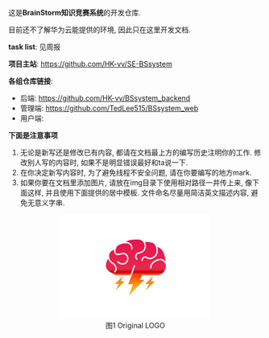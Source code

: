 这是**BrainStorm知识竞赛系统**的开发仓库.

目前还不了解华为云能提供的环境, 因此只在这里开发文档.

**task list**: 见周报

**项目主站**: https://github.com/HK-vv/SE-BSsystem

**各组仓库链接**:

- 后端: https://github.com/HK-vv/BSsystem_backend
- 管理端: https://github.com/TedLee515/BSsystem_web
- 用户端: 

**下面是注意事项**

1. 无论是新写还是修改已有内容, 都请在文档最上方的编写历史注明你的工作. 修改别人写的内容时, 如果不是明显错误最好和ta说一下.
2. 在你决定新写内容时, 为了避免线程不安全问题, 请在你要编写的地方mark.
3. 如果你要在文档里添加图片, 请放在img目录下使用相对路径一并传上来, 像下面这样, 并且使用下面提供的居中模板. 文件命名尽量用简洁英文描述内容, 避免无意义字串.

<div>			<!--块级封装-->
    <center>	<!--将图片和文字居中-->
    <img src="img\brain-storm-logo.jpg" alt="brain-storm-logo" style="zoom:30%;" />
    <br>		<!--换行-->
    图1 Original LOGO	<!--标题-->
    </center>
</div>



